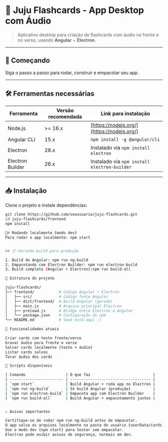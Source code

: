 # 🎴 Juju Flashcards - App Desktop com Áudio

> Aplicativo desktop para criação de flashcards com áudio na frente e no verso, usando **Angular** + **Electron**.

---

## 🚀 Começando

Siga o passo a passo para rodar, construir e empacotar seu app.

---

## 🛠️ Ferramentas necessárias

| Ferramenta        | Versão recomendada       | Link para instalação                         |
|-------------------|--------------------------|----------------------------------------------|
| Node.js           | >= 16.x                  | [https://nodejs.org/](https://nodejs.org/)   |
| Angular CLI       | 15.x                     | `npm install -g @angular/cli`                |
| Electron          | 28.x                     | Instalado via `npm install electron`         |
| Electron Builder  | 26.x                     | Instalado via `npm install electron-builder` |

---

## 📥 Instalação

Clone o projeto e instale dependências:

```bash
git clone https://github.com/seuusuario/juju-flashcards.git
cd juju-flashcards/frontend
npm install

🏃‍♂️ Rodando localmente (modo dev)
Para rodar o app localmente: npm start


## 📦 Gerando build para produção

1. Build do Angular: npm run ng-build
2. Empacotando com Electron Builder: npm run electron-build
3. Build completo (Angular + Electron):npm run build-all

📁 Estrutura do projeto

juju-flashcards/
├── frontend/           # Código Angular + Electron
│   ├── src/            # Código fonte Angular
│   ├── dist/frontend/  # Build Angular (gerado)
│   ├── main.js         # Arquivo principal Electron
│   ├── preload.js      # Bridge entre Electron e Angular
│   └── package.json    # Configuração do npm
└── README.md           # Você está aqui :)

🎯 Funcionalidades atuais

Criar cards com texto frente/verso
Gravar áudio para frente e verso
Salvar cards localmente (texto + áudio)
Listar cards salvos
Tocar áudio dos cards

🧰 Scripts disponíveis

| Comando                  | O que faz                            |
| ------------------------ | ------------------------------------ |
| `npm start`              | Build Angular + roda app no Electron |
| `npm run ng-build`       | Só build Angular (produção)          |
| `npm run electron-build` | Empacota app com Electron Builder    |
| `npm run build-all`      | Build Angular + empacotamento juntos |


⚠️ Avisos importantes

Certifique-se de rodar npm run ng-build antes de empacotar.
O app salva os arquivos localmente na pasta do usuário (userData/cards).
Use o modo dev (npm start) para testar sem empacotar.
Electron pode exibir avisos de segurança, normais em dev.
